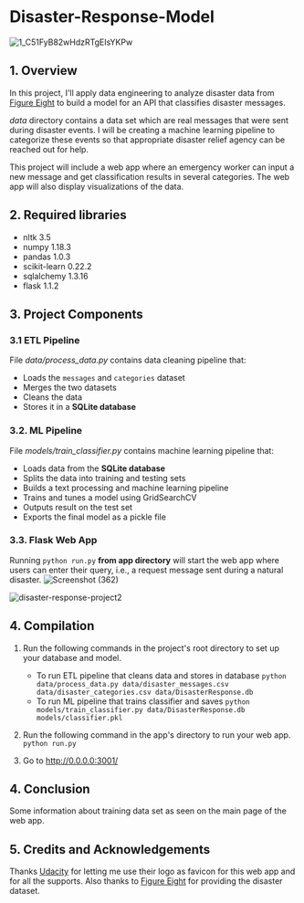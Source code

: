 # Disaster-Response-Model
![1_C51FyB82wHdzRTgEIsYKPw](https://user-images.githubusercontent.com/39211262/80963993-b2a43580-8e2d-11ea-8bee-34232ab64672.jpeg)


## 1. Overview

In this project, I'll apply data engineering to analyze disaster data from <a href="https://www.figure-eight.com/" target="_blank">Figure Eight</a> to build a model for an API that classifies disaster messages.

_data_ directory contains a data set which are real messages that were sent during disaster events. I will be creating a machine learning pipeline to categorize these events so that appropriate disaster relief agency can be reached out for help.

This project will include a web app where an emergency worker can input a new message and get classification results in several categories. The web app will also display visualizations of the data.

## 2. Required libraries
- nltk 3.5
- numpy 1.18.3 
- pandas 1.0.3
- scikit-learn 0.22.2
- sqlalchemy 1.3.16
- flask 1.1.2

## 3. Project Components
   
   ### 3.1 ETL Pipeline
   File _data/process_data.py_ contains data cleaning pipeline that:

   - Loads the `messages` and `categories` dataset
   - Merges the two datasets
   - Cleans the data
   - Stores it in a **SQLite database**

  ### 3.2. ML Pipeline
  File _models/train_classifier.py_ contains machine learning pipeline that:

  - Loads data from the **SQLite database**
  - Splits the data into training and testing sets
  - Builds a text processing and machine learning pipeline
  - Trains and tunes a model using GridSearchCV
  - Outputs result on the test set
  - Exports the final model as a pickle file
  
  ### 3.3. Flask Web App

  Running `python run.py` **from app directory** will start the web app where users can enter their query,     i.e., a request message   sent during a natural disaster.
![Screenshot (362)](https://user-images.githubusercontent.com/39211262/80982526-138d3700-8e49-11ea-82b4-00e986bb14d3.png)

![disaster-response-project2](https://user-images.githubusercontent.com/39211262/80982764-6109a400-8e49-11ea-86e3-4b4b4d79528e.png)
## 4. Compilation
   
 1. Run the following commands in the project's root directory to set up your database and model.

    - To run ETL pipeline that cleans data and stores in database
        `python data/process_data.py data/disaster_messages.csv data/disaster_categories.csv data/DisasterResponse.db`
    - To run ML pipeline that trains classifier and saves
        `python models/train_classifier.py data/DisasterResponse.db models/classifier.pkl`

2. Run the following command in the app's directory to run your web app.
    `python run.py`

3. Go to http://0.0.0.0:3001/

## 4. Conclusion

Some information about training data set as seen on the main page of the web app.
  
## 5. Credits and Acknowledgements

Thanks <a href="https://www.udacity.com" target="_blank">Udacity</a> for letting me use their logo as favicon for this web app and for all the supports. Also thanks to <a href="https://www.figure-eight.com/" target="_blank">Figure Eight</a> for providing the disaster dataset.
